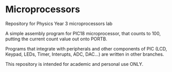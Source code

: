 # Microprocessors
Repository for Physics Year 3 microprocessors lab

A simple assembly program for PIC18 microprocessor, that counts to 100, putting the current count value out onto PORTB.

Programs that integrate with peripherals and other components of PIC (LCD, Keypad, LEDs, Timer, Interupts, ADC, DAC...) are written in other branches.

This repository is intended for academic and personal use ONLY.
